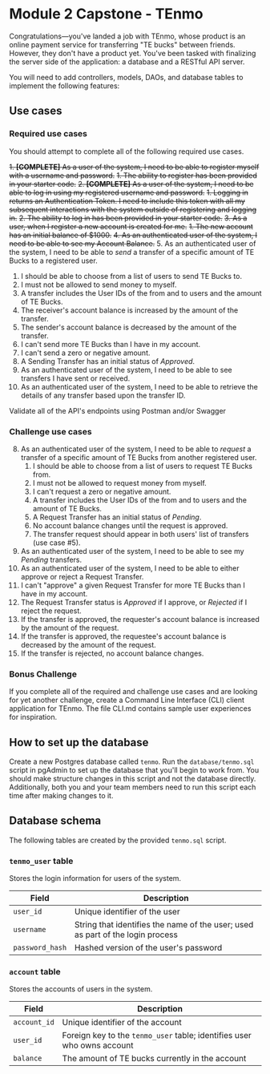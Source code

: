 # Module 2 Capstone - TEnmo

Congratulations—you've landed a job with TEnmo, whose product is an online payment service for transferring "TE bucks" between friends. However, they don't have a product yet. You've been tasked with finalizing the server side of the application: a database and a RESTful API server.

You will need to add controllers, models, DAOs, and database tables to implement the following features:

## Use cases

### Required use cases

You should attempt to complete all of the following required use cases.

~~1. **[COMPLETE]** As a user of the system, I need to be able to register myself with a username and password.~~
   ~~1. The ability to register has been provided in your starter code.~~
~~2. **[COMPLETE]** As a user of the system, I need to be able to log in using my registered username and password.~~
   ~~1. Logging in returns an Authentication Token. I need to include this token with all my subsequent interactions with the system outside of registering and logging in.~~
   ~~2. The ability to log in has been provided in your starter code.~~
~~3. As a user, when I register a new account is created for me.~~
   ~~1. The new account has an initial balance of $1000.~~
~~4. As an authenticated user of the system, I need to be able to see my Account Balance.~~
5. As an authenticated user of the system, I need to be able to *send* a transfer of a specific amount of TE Bucks to a registered user.
   1. I should be able to choose from a list of users to send TE Bucks to.
   2. I must not be allowed to send money to myself.
   3. A transfer includes the User IDs of the from and to users and the amount of TE Bucks.
   4. The receiver's account balance is increased by the amount of the transfer.
   5. The sender's account balance is decreased by the amount of the transfer.
   6. I can't send more TE Bucks than I have in my account.
   7. I can't send a zero or negative amount.
   8. A Sending Transfer has an initial status of *Approved*.
6. As an authenticated user of the system, I need to be able to see transfers I have sent or received.
7. As an authenticated user of the system, I need to be able to retrieve the details of any transfer based upon the transfer ID.

Validate all of the API's endpoints using Postman and/or Swagger

###  Challenge use cases

8. As an authenticated user of the system, I need to be able to *request* a transfer of a specific amount of TE Bucks from another registered user.
   1. I should be able to choose from a list of users to request TE Bucks from.
   2. I must not be allowed to request money from myself.
   3. I can't request a zero or negative amount.
   4. A transfer includes the User IDs of the from and to users and the amount of TE Bucks.
   5. A Request Transfer has an initial status of *Pending*.
   6. No account balance changes until the request is approved.
   7. The transfer request should appear in both users' list of transfers (use case #5).
9.  As an authenticated user of the system, I need to be able to see my *Pending* transfers.
10. As an authenticated user of the system, I need to be able to either approve or reject a Request Transfer.
   8. I can't "approve" a given Request Transfer for more TE Bucks than I have in my account.
   9. The Request Transfer status is *Approved* if I approve, or *Rejected* if I reject the request.
   10. If the transfer is approved, the requester's account balance is increased by the amount of the request.
   11. If the transfer is approved, the requestee's account balance is decreased by the amount of the request.
   12. If the transfer is rejected, no account balance changes.

### Bonus Challenge

If you complete all of the required and challenge use cases and are looking for yet another challenge, create a Command Line Interface (CLI) client application for TEnmo. The file CLI.md contains sample user experiences for inspiration. 

## How to set up the database

Create a new Postgres database called `tenmo`. Run the `database/tenmo.sql` script in pgAdmin to set up the database that you'll begin to work from. You should make structure changes in this script and not the database directly. Additionally, both you and your team members need to run this script each time after making changes to it. 

## Database schema

The following tables are created by the provided `tenmo.sql` script. 

### `tenmo_user` table

Stores the login information for users of the system.

| Field           | Description                                                                    |
| --------------- | ------------------------------------------------------------------------------ |
| `user_id`       | Unique identifier of the user                                                  |
| `username`      | String that identifies the name of the user; used as part of the login process |
| `password_hash` | Hashed version of the user's password                                          |

### `account` table

Stores the accounts of users in the system.

| Field           | Description                                                        |
| --------------- | ------------------------------------------------------------------ |
| `account_id`    | Unique identifier of the account                                   |
| `user_id`       | Foreign key to the `tenmo_user` table; identifies user who owns account |
| `balance`       | The amount of TE bucks currently in the account                    |

